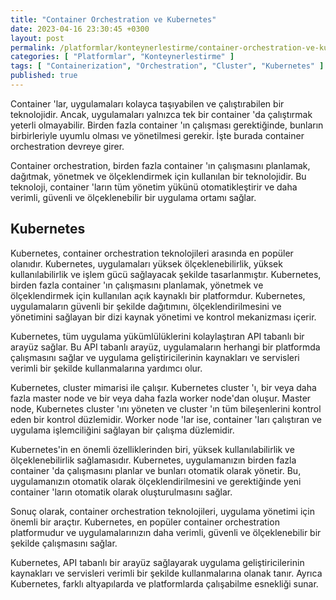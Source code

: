 ```yaml
---
title: "Container Orchestration ve Kubernetes"
date: 2023-04-16 23:30:45 +0300
layout: post
permalink: /platformlar/konteynerlestirme/container-orchestration-ve-kubernetes
categories: [ "Platformlar", "Konteynerlestirme" ]
tags: [ "Containerization", "Orchestration", "Cluster", "Kubernetes" ]
published: true
---
```


Container 'lar, uygulamaları kolayca taşıyabilen ve çalıştırabilen bir teknolojidir. Ancak, uygulamaları yalnızca tek bir container 'da çalıştırmak yeterli olmayabilir. Birden fazla container 'ın çalışması gerektiğinde, bunların birbirleriyle uyumlu olması ve yönetilmesi gerekir. İşte burada container orchestration devreye girer.

Container orchestration, birden fazla container 'ın çalışmasını planlamak, dağıtmak, yönetmek ve ölçeklendirmek için kullanılan bir teknolojidir. Bu teknoloji, container 'ların tüm yönetim yükünü otomatikleştirir ve daha verimli, güvenli ve ölçeklenebilir bir uygulama ortamı sağlar.

## Kubernetes

Kubernetes, container orchestration teknolojileri arasında en popüler olanıdır. Kubernetes, uygulamaları yüksek ölçeklenebilirlik, yüksek kullanılabilirlik ve işlem gücü sağlayacak şekilde tasarlanmıştır. Kubernetes, birden fazla container 'ın çalışmasını planlamak, yönetmek ve ölçeklendirmek için kullanılan açık kaynaklı bir platformdur. Kubernetes, uygulamaların güvenli bir şekilde dağıtımını, ölçeklendirilmesini ve yönetimini sağlayan bir dizi kaynak yönetimi ve kontrol mekanizması içerir.

Kubernetes, tüm uygulama yükümlülüklerini kolaylaştıran API tabanlı bir arayüz sağlar. Bu API tabanlı arayüz, uygulamaların herhangi bir platformda çalışmasını sağlar ve uygulama geliştiricilerinin kaynakları ve servisleri verimli bir şekilde kullanmalarına yardımcı olur.

Kubernetes, cluster mimarisi ile çalışır. Kubernetes cluster 'ı, bir veya daha fazla master node ve bir veya daha fazla worker node'dan oluşur. Master node, Kubernetes cluster 'ını yöneten ve cluster 'ın tüm bileşenlerini kontrol eden bir kontrol düzlemidir. Worker node 'lar ise, container 'ları çalıştıran ve uygulama işlemciliğini sağlayan bir çalışma düzlemidir.

Kubernetes'in en önemli özelliklerinden biri, yüksek kullanılabilirlik ve ölçeklenebilirlik sağlamasıdır. Kubernetes, uygulamanızın birden fazla container 'da çalışmasını planlar ve bunları otomatik olarak yönetir. Bu, uygulamanızın otomatik olarak ölçeklendirilmesini ve gerektiğinde yeni container 'ların otomatik olarak oluşturulmasını sağlar.

Sonuç olarak, container orchestration teknolojileri, uygulama yönetimi için önemli bir araçtır. Kubernetes, en popüler container orchestration platformudur ve uygulamalarınızın daha verimli, güvenli ve ölçeklenebilir bir şekilde çalışmasını sağlar.

Kubernetes, API tabanlı bir arayüz sağlayarak uygulama geliştiricilerinin kaynakları ve servisleri verimli bir şekilde kullanmalarına olanak tanır. Ayrıca Kubernetes, farklı altyapılarda ve platformlarda çalışabilme esnekliği sunar.